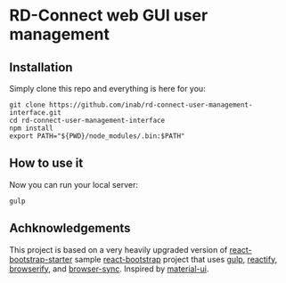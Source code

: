 # RD-Connect web GUI user management


## Installation

Simply clone this repo and everything is here for you:

```
git clone https://github.com/inab/rd-connect-user-management-interface.git
cd rd-connect-user-management-interface
npm install
export PATH="${PWD}/node_modules/.bin:$PATH"
```

## How to use it

Now you can run your local server:
```
gulp
```

## Achknowledgements
This project is based on a very heavily upgraded version of [react-bootstrap-starter](https://github.com/jogleasonjr/react-bootstrap-starter) sample [react-bootstrap](https://github.com/react-bootstrap/react-bootstrap/) project that uses [gulp](https://github.com/gulpjs/gulp), [reactify](https://github.com/andreypopp/reactify), [browserify](https://github.com/substack/node-browserify), and [browser-sync](https://github.com/BrowserSync/browser-sync). Inspired by [material-ui](https://github.com/callemall/material-ui).
